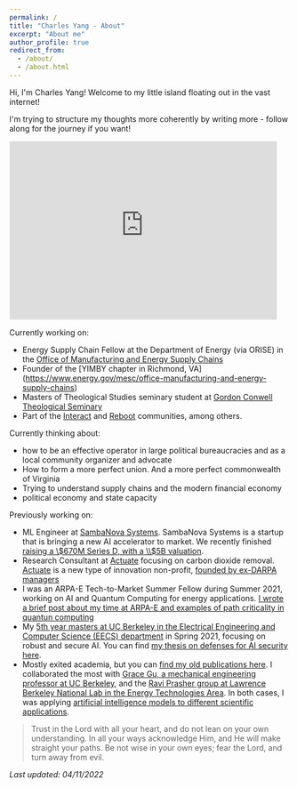 ```yaml
---
permalink: /
title: "Charles Yang - About"
excerpt: "About me"
author_profile: true
redirect_from:
  - /about/
  - /about.html
---
```


Hi, I'm Charles Yang! Welcome to my little island floating out in the vast internet! 

I'm trying to structure my thoughts more coherently by writing more - follow along for the journey if you want!

<iframe src="https://charlesyang.substack.com/embed" width="480" height="320" style="border:1px solid #EEE; background:white;" frameborder="0" scrolling="no"></iframe>

Currently working on:
 - Energy Supply Chain Fellow at the Department of Energy (via ORISE) in the [Office of Manufacturing and Energy Supply Chains](https://www.energy.gov/mesc/office-manufacturing-and-energy-supply-chains)
 - Founder of the [YIMBY chapter in Richmond, VA] (https://www.energy.gov/mesc/office-manufacturing-and-energy-supply-chains)
 - Masters of Theological Studies seminary student at [Gordon Conwell Theological Seminary](https://www.gordonconwell.edu/)
 - Part of the [Interact](https://joininteract.com/) and [Reboot](https://reboothq.substack.com/about) communities, among others.
 
 Currently thinking about:
 - how to be an effective operator in large political bureaucracies and as a local community organizer and advocate
 - How to form a more perfect union. And a more perfect commonwealth of Virginia
 - Trying to understand supply chains and the modern financial economy
 - political economy and state capacity

Previously working on:
 - ML Engineer at [SambaNova Systems](https://sambanova.ai/). SambaNova Systems is a startup that is bringing a new AI accelerator to market. We recently finished [raising a \\$670M Series D, with a \\$5B valuation](https://www.businesswire.com/news/home/20210413005263/en/SambaNova-Systems-Raises-676M-in-Series-D-Surpasses-5B-Valuation-and-Becomes-World%E2%80%99s-Best-Funded-AI-Startup).
 - Research Consultant at [Actuate](https://actuateinnovation.org/) focusing on carbon dioxide removal. [Actuate](https://actuateinnovation.org/) is a new type of innovation non-profit, [founded by ex-DARPA managers](https://actuateinnovation.org/about/arati-prabhakar/)
 - I was an ARPA-E Tech-to-Market Summer Fellow during Summer 2021, working on AI and Quantum Computing for energy applications. [I wrote a brief post about my time at ARPA-E and examples of path criticality in quantun computing](https://charlesyang.substack.com/p/real-life-examples-of-path-criticality)
 - My [5th year masters at UC Berkeley in the Electrical Engineering and Computer Science (EECS) department](https://eecs.berkeley.edu/academics/graduate/industry-programs/5yrms) in Spring 2021, focusing on robust and secure AI. You can find [my thesis on defenses for AI security here](https://www2.eecs.berkeley.edu/Pubs/TechRpts/2021/EECS-2021-90.html). 
 - Mostly exited academia, but you can [find my old publications here](https://scholar.google.com/citations?user=BYOREdwAAAAJ&hl=en). I collaborated the most with [Grace Gu, a mechanical engineering professor at UC Berkeley](https://me.berkeley.edu/people/grace-x-gu/), and the [Ravi Prasher group at Lawrence Berkeley National Lab in the Energy Technologies Area](https://eta.lbl.gov/). In both cases, I was applying [artificial intelligence models to different scientific applications](https://ml4sci.substack.com/).


>    Trust in the Lord with all your heart, and do not lean on your own understanding. In all your ways acknowledge Him,
    and He will make straight your paths. Be not wise in your own eyes;
    fear the Lord, and turn away from evil.

*Last updated: 04/11/2022*
